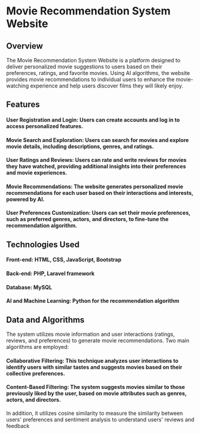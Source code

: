 # Movie Recommendation System Website

## Overview
The Movie Recommendation System Website is a platform designed to deliver personalized movie suggestions to users based on their preferences, ratings, and favorite movies. Using AI algorithms, the website provides movie recommendations to individual users to enhance the movie-watching experience and help users discover films they will likely enjoy.

## Features
#### User Registration and Login: Users can create accounts and log in to access personalized features.
#### Movie Search and Exploration: Users can search for movies and explore movie details, including descriptions, genres, and ratings.
#### User Ratings and Reviews: Users can rate and write reviews for movies they have watched, providing additional insights into their preferences and movie experiences.
#### Movie Recommendations: The website generates personalized movie recommendations for each user based on their interactions and interests, powered by AI.
#### User Preferences Customization: Users can set their movie preferences, such as preferred genres, actors, and directors, to fine-tune the recommendation algorithm.

## Technologies Used

#### Front-end: HTML, CSS, JavaScript, Bootstrap
#### Back-end: PHP, Laravel framework
#### Database: MySQL
#### AI and Machine Learning: Python for the recommendation algorithm

## Data and Algorithms

The system utilizes movie information and user interactions (ratings, reviews, and preferences) to generate movie recommendations. Two main algorithms are employed:

#### Collaborative Filtering: This technique analyzes user interactions to identify users with similar tastes and suggests movies based on their collective preferences.
#### Content-Based Filtering: The system suggests movies similar to those previously liked by the user, based on movie attributes such as genres, actors, and directors.

In addition, it utilizes cosine similarity to measure the similarity between users' preferences and sentiment analysis to understand users' reviews and feedback
